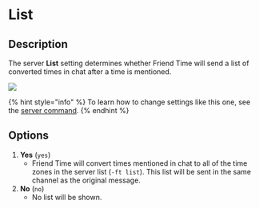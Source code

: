 # List

## Description

The server **List** setting determines whether Friend Time will send a list of converted times in chat after a time is mentioned.

![](../../.gitbook/assets/image%20%2861%29%20%281%29%20%282%29%20%282%29.png)

{% hint style="info" %}
To learn how to change settings like this one, see the [server command](../../commands/admin-commands/server.md).
{% endhint %}

## **Options**

1. **Yes** \(`yes`\)
   *  Friend Time will convert times mentioned in chat to all of the time zones in the server list \(`-ft list`\). This list will be sent in the same channel as the original message.
2. **No** \(`no`\)
   * No list will be shown.

